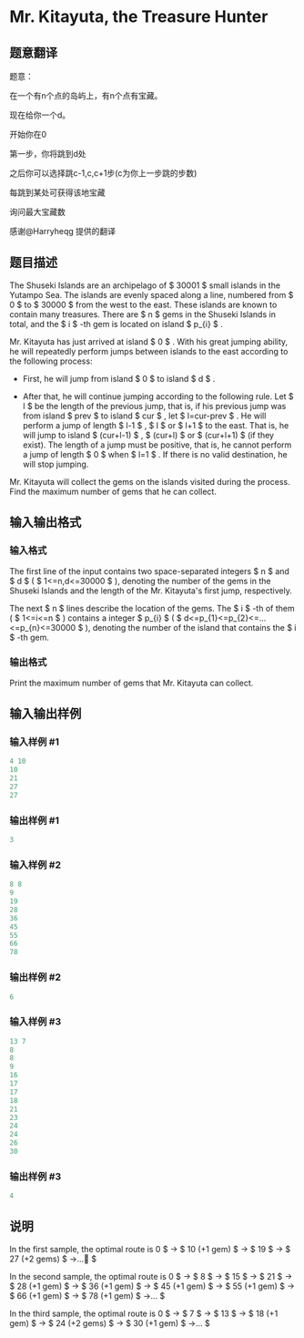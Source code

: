 # Mr. Kitayuta, the Treasure Hunter

## 题意翻译

题意：

在一个有n个点的岛屿上，有n个点有宝藏。

现在给你一个d。

开始你在0

第一步，你将跳到d处

之后你可以选择跳c-1,c,c+1步(c为你上一步跳的步数)

每跳到某处可获得该地宝藏

询问最大宝藏数

感谢@Harryheqg 提供的翻译

## 题目描述

The Shuseki Islands are an archipelago of $ 30001 $ small islands in the Yutampo Sea. The islands are evenly spaced along a line, numbered from $ 0 $ to $ 30000 $ from the west to the east. These islands are known to contain many treasures. There are $ n $ gems in the Shuseki Islands in total, and the $ i $ -th gem is located on island $ p_{i} $ .

Mr. Kitayuta has just arrived at island $ 0 $ . With his great jumping ability, he will repeatedly perform jumps between islands to the east according to the following process:

- First, he will jump from island $ 0 $ to island $ d $ .

- After that, he will continue jumping according to the following rule. Let $ l $ be the length of the previous jump, that is, if his previous jump was from island $ prev $ to island $ cur $ , let $ l=cur-prev $ . He will perform a jump of length $ l-1 $ , $ l $ or $ l+1 $ to the east. That is, he will jump to island $ (cur+l-1) $ , $ (cur+l) $ or $ (cur+l+1) $ (if they exist). The length of a jump must be positive, that is, he cannot perform a jump of length $ 0 $ when $ l=1 $ . If there is no valid destination, he will stop jumping.

Mr. Kitayuta will collect the gems on the islands visited during the process. Find the maximum number of gems that he can collect.

## 输入输出格式

### 输入格式

The first line of the input contains two space-separated integers $ n $ and $ d $ ( $ 1<=n,d<=30000 $ ), denoting the number of the gems in the Shuseki Islands and the length of the Mr. Kitayuta's first jump, respectively.

The next $ n $ lines describe the location of the gems. The $ i $ -th of them ( $ 1<=i<=n $ ) contains a integer $ p_{i} $ ( $ d<=p_{1}<=p_{2}<=...<=p_{n}<=30000 $ ), denoting the number of the island that contains the $ i $ -th gem.

### 输出格式

Print the maximum number of gems that Mr. Kitayuta can collect.

## 输入输出样例

### 输入样例 #1

```cpp
4 10
10
21
27
27

```
### 输出样例 #1

```cpp
3

```
### 输入样例 #2

```cpp
8 8
9
19
28
36
45
55
66
78

```
### 输出样例 #2

```cpp
6

```
### 输入样例 #3

```cpp
13 7
8
8
9
16
17
17
18
21
23
24
24
26
30

```
### 输出样例 #3

```cpp
4

```
## 说明

In the first sample, the optimal route is 0 $ → $ 10 (+1 gem) $ → $ 19 $ → $ 27 (+2 gems) $ →...&#x1; $

In the second sample, the optimal route is 0 $ → $ 8 $ → $ 15 $ → $ 21 $ → $ 28 (+1 gem) $ → $ 36 (+1 gem) $ → $ 45 (+1 gem) $ → $ 55 (+1 gem) $ → $ 66 (+1 gem) $ → $ 78 (+1 gem) $ →... $

In the third sample, the optimal route is 0 $ → $ 7 $ → $ 13 $ → $ 18 (+1 gem) $ → $ 24 (+2 gems) $ → $ 30 (+1 gem) $ →... $

